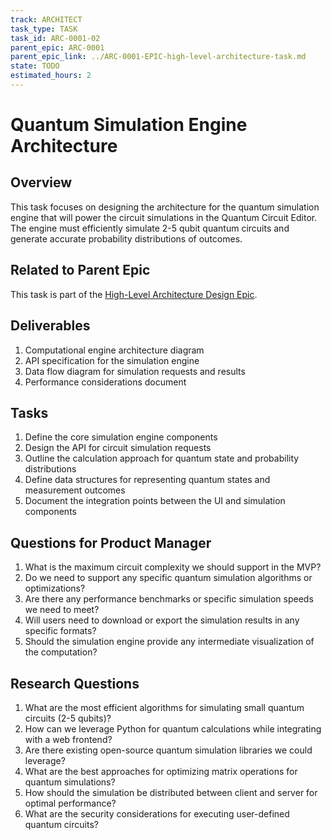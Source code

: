```yaml
---
track: ARCHITECT
task_type: TASK
task_id: ARC-0001-02
parent_epic: ARC-0001
parent_epic_link: ../ARC-0001-EPIC-high-level-architecture-task.md
state: TODO
estimated_hours: 2
---
```


# Quantum Simulation Engine Architecture

## Overview

This task focuses on designing the architecture for the quantum simulation engine that will power the circuit simulations in the Quantum Circuit Editor. The engine must efficiently simulate 2-5 qubit quantum circuits and generate accurate probability distributions of outcomes.

## Related to Parent Epic

This task is part of the [High-Level Architecture Design Epic](../ARC-0001-EPIC-high-level-architecture-task.md).

## Deliverables

1. Computational engine architecture diagram
2. API specification for the simulation engine
3. Data flow diagram for simulation requests and results
4. Performance considerations document

## Tasks

1. Define the core simulation engine components
2. Design the API for circuit simulation requests
3. Outline the calculation approach for quantum state and probability distributions
4. Define data structures for representing quantum states and measurement outcomes
5. Document the integration points between the UI and simulation components

## Questions for Product Manager

1. What is the maximum circuit complexity we should support in the MVP?
2. Do we need to support any specific quantum simulation algorithms or optimizations?
3. Are there any performance benchmarks or specific simulation speeds we need to meet?
4. Will users need to download or export the simulation results in any specific formats?
5. Should the simulation engine provide any intermediate visualization of the computation?

## Research Questions

1. What are the most efficient algorithms for simulating small quantum circuits (2-5 qubits)?
2. How can we leverage Python for quantum calculations while integrating with a web frontend?
3. Are there existing open-source quantum simulation libraries we could leverage?
4. What are the best approaches for optimizing matrix operations for quantum simulations?
5. How should the simulation be distributed between client and server for optimal performance?
6. What are the security considerations for executing user-defined quantum circuits?